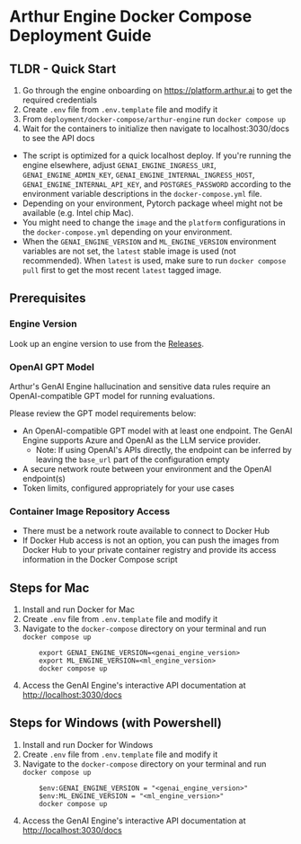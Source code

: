# Arthur Engine Docker Compose Deployment Guide

## TLDR - Quick Start

1. Go through the engine onboarding on https://platform.arthur.ai to get the required credentials
2. Create `.env` file from `.env.template` file and modify it
3. From `deployment/docker-compose/arthur-engine` run `docker compose up`
4. Wait for the containers to initialize then navigate to localhost:3030/docs to see the API docs

* The script is optimized for a quick localhost deploy. If you're running the engine elsewhere, adjust `GENAI_ENGINE_INGRESS_URI`,  `GENAI_ENGINE_ADMIN_KEY`, `GENAI_ENGINE_INTERNAL_INGRESS_HOST`, `GENAI_ENGINE_INTERNAL_API_KEY`, and `POSTGRES_PASSWORD` according to the environment variable descriptions in the `docker-compose.yml` file.
* Depending on your environment, Pytorch package wheel might not be available (e.g. Intel chip Mac).
* You might need to change the `image` and the `platform` configurations in the `docker-compose.yml` depending on your environment.
* When the `GENAI_ENGINE_VERSION` and `ML_ENGINE_VERSION` environment variables are not set, the `latest` stable image is used (not recommended). When `latest` is used, make sure to run `docker compose pull` first to get the most recent `latest` tagged image.

## Prerequisites

### Engine Version
Look up an engine version to use from the [Releases](https://github.com/arthur-ai/arthur-engine/releases).

### OpenAI GPT Model
Arthur's GenAI Engine hallucination and sensitive data rules require an OpenAI-compatible GPT model for running evaluations.

Please review the GPT model requirements below:

- An OpenAI-compatible GPT model with at least one endpoint. The GenAI Engine supports Azure and OpenAI as the LLM service provider.
  - Note: If using OpenAI's APIs directly, the endpoint can be inferred by leaving the `base_url` part of the configuration empty
- A secure network route between your environment and the OpenAI endpoint(s)
- Token limits, configured appropriately for your use cases

### Container Image Repository Access
- There must be a network route available to connect to Docker Hub
- If Docker Hub access is not an option, you can push the images from Docker Hub to your private container registry and provide its access information in the Docker Compose script

## Steps for Mac
1. Install and run Docker for Mac
2. Create `.env` file from `.env.template` file and modify it
3. Navigate to the `docker-compose` directory on your terminal and run `docker compose up`
   ```
       export GENAI_ENGINE_VERSION=<genai_engine_version>
       export ML_ENGINE_VERSION=<ml_engine_version>
       docker compose up
   ```
4. Access the GenAI Engine's interactive API documentation at [http://localhost:3030/docs](http://localhost:3030/docs)

## Steps for Windows (with Powershell)
1. Install and run Docker for Windows
2. Create `.env` file from `.env.template` file and modify it
3. Navigate to the `docker-compose` directory on your terminal and run `docker compose up`
    ```
        $env:GENAI_ENGINE_VERSION = "<genai_engine_version>"
        $env:ML_ENGINE_VERSION = "<ml_engine_version>"
        docker compose up
    ```
4. Access the GenAI Engine's interactive API documentation at [http://localhost:3030/docs](http://localhost:3030/docs)
